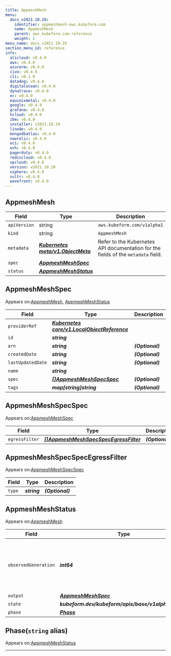 ```yaml
---
title: AppmeshMesh
menu:
  docs_v2021.10.29:
    identifier: appmeshmesh-aws.kubeform.com
    name: AppmeshMesh
    parent: aws.kubeform.com-reference
    weight: 1
menu_name: docs_v2021.10.29
section_menu_id: reference
info:
  alicloud: v0.4.0
  aws: v0.4.0
  azurerm: v0.4.0
  civo: v0.4.0
  cli: v0.1.0
  datadog: v0.4.0
  digitalocean: v0.4.0
  dynatrace: v0.4.0
  ec: v0.4.0
  equinixmetal: v0.4.0
  google: v0.4.0
  grafana: v0.4.0
  hcloud: v0.4.0
  ibm: v0.4.0
  installer: v2021.10.29
  linode: v0.4.0
  mongodbatlas: v0.4.0
  newrelic: v0.4.0
  oci: v0.4.0
  ovh: v0.4.0
  pagerduty: v0.4.0
  rediscloud: v0.4.0
  upcloud: v0.4.0
  version: v2021.10.29
  vsphere: v0.4.0
  vultr: v0.4.0
  wavefront: v0.4.0
---
```


## AppmeshMesh
| Field | Type | Description |
| ------ | ----- | ----------- |
| `apiVersion` | string | `aws.kubeform.com/v1alpha1` |
|    `kind` | string | `AppmeshMesh` |
| `metadata` | ***[Kubernetes meta/v1.ObjectMeta](https://v1-18.docs.kubernetes.io/docs/reference/generated/kubernetes-api/v1.18/#objectmeta-v1-meta)***|Refer to the Kubernetes API documentation for the fields of the `metadata` field.|
| `spec` | ***[AppmeshMeshSpec](#appmeshmeshspec)***||
| `status` | ***[AppmeshMeshStatus](#appmeshmeshstatus)***||
## AppmeshMeshSpec

Appears on:[AppmeshMesh](#appmeshmesh), [AppmeshMeshStatus](#appmeshmeshstatus)

| Field | Type | Description |
| ------ | ----- | ----------- |
| `providerRef` | ***[Kubernetes core/v1.LocalObjectReference](https://v1-18.docs.kubernetes.io/docs/reference/generated/kubernetes-api/v1.18/#localobjectreference-v1-core)***||
| `id` | ***string***||
| `arn` | ***string***| ***(Optional)*** |
| `createdDate` | ***string***| ***(Optional)*** |
| `lastUpdatedDate` | ***string***| ***(Optional)*** |
| `name` | ***string***||
| `spec` | ***[[]AppmeshMeshSpecSpec](#appmeshmeshspecspec)***| ***(Optional)*** |
| `tags` | ***map[string]string***| ***(Optional)*** |
## AppmeshMeshSpecSpec

Appears on:[AppmeshMeshSpec](#appmeshmeshspec)

| Field | Type | Description |
| ------ | ----- | ----------- |
| `egressFilter` | ***[[]AppmeshMeshSpecSpecEgressFilter](#appmeshmeshspecspecegressfilter)***| ***(Optional)*** |
## AppmeshMeshSpecSpecEgressFilter

Appears on:[AppmeshMeshSpecSpec](#appmeshmeshspecspec)

| Field | Type | Description |
| ------ | ----- | ----------- |
| `type` | ***string***| ***(Optional)*** |
## AppmeshMeshStatus

Appears on:[AppmeshMesh](#appmeshmesh)

| Field | Type | Description |
| ------ | ----- | ----------- |
| `observedGeneration` | ***int64***| ***(Optional)*** Resource generation, which is updated on mutation by the API Server.|
| `output` | ***[AppmeshMeshSpec](#appmeshmeshspec)***| ***(Optional)*** |
| `state` | ***kubeform.dev/kubeform/apis/base/v1alpha1.State***| ***(Optional)*** |
| `phase` | ***[Phase](#phase)***| ***(Optional)*** |
## Phase(`string` alias)

Appears on:[AppmeshMeshStatus](#appmeshmeshstatus)

---
